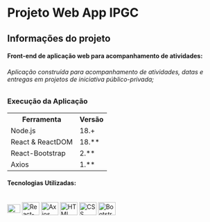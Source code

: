 # Projeto Web App IPGC

## Informações do projeto


#### Front-end de aplicação web para acompanhamento de atividades:

###### Aplicação construída para acompanhamento de atividades, datas e entregas em projetos de iniciativa público-privada;

### Execução da Aplicação

<table>
<tr>
	<th>Ferramenta</th>
	<th>Versão</th>
</tr>
<tr>
	<td>Node.js</td>
	<td>18.+</td>
</tr>
<tr>
	<td>React & ReactDOM</td>
	<td>18.**</td>
</tr>
<tr>
	<td>React-Bootstrap</td>
	<td>2.**</td>
</tr>
<tr>
	<td>Axios</td>
	<td>1.**</td>
</tr>
</table>


#### Tecnologias Utilizadas:  
 


<div style="display: inline_block"><br>  
<img align="center" alt="Node" height="20" width="30" src="https://cdn.icon-icons.com/icons2/2622/PNG/512/brand_node_icon_157859.png" />
<img align="center" alt="React-Bootstrap" height="30" width="40" src="https://avatars.githubusercontent.com/u/6853419?s=200&v=4" />  
<img align="center" alt="Axios" height="30" width="40" src="https://cdn.icon-icons.com/icons2/2699/PNG/512/axios_logo_icon_168546.png" />
<img align="center" alt="HTML" height="30" width="40" src="https://cdn.jsdelivr.net/gh/devicons/devicon/icons/html5/html5-original.svg" />
<img align="center" alt="CSS" height="30" width="40" src="https://cdn.jsdelivr.net/gh/devicons/devicon/icons/css3/css3-original.svg" />  
<img align="center" alt="Bootstrap" height="30" width="40" src="https://cdn.jsdelivr.net/gh/devicons/devicon/icons/bootstrap/bootstrap-original.svg" />
          

</div>
